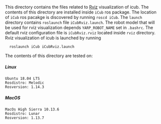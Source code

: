 This directory contains the files related to [Rviz](http://wiki.ros.org/rviz)
visualization of icub. The contents of this directory are installed inside `iCub`
ros package. The location of `iCub` ros pacakge is discovered by running `roscd iCub`.
The `launch` directory contains `roslaunch` file `iCubRviz.launch`. The robot model
that will be used for rviz visualization depends `YARP_ROBOT_NAME` set in `.bashrc`.
The default rviz configuration file is `iCubRviz.rviz` located inside `rviz` directory.
Rviz visualization of icub is launched by running

```
  roslaunch iCub iCubRviz.launch
```

The contents of this directory are tested on:

##### Linux

```
Ubuntu 18.04 LTS
Rosdistro: Melodic
Rosversion: 1.14.3
```

##### MacOS

```
MacOs High Sierra 10.13.6
Rosdistro: Lunar
Rosversion: 1.13.7
```
